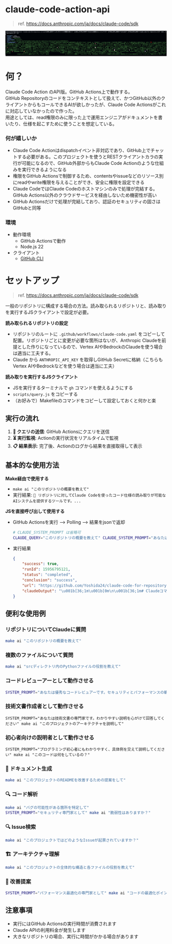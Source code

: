 # claude-code-action-api
> ref. https://docs.anthropic.com/ja/docs/claude-code/sdk

![img](./docs/img/output-example.png)

# 何？
Claude Code Action のAPI版。GitHub Actions上で動作する。  
GitHub Repositoryのコードをコンテキストとして扱えて、かつGitHub以外のクライアントからもコールできるAIが欲しかったが、Claude Code Actionsがこれに対応していなかったので作った。  
用途としては、read権限のみに限った上で運用エンジニアがドキュメントを書いたり、仕様を起こすために使うことを想定している。  

### 何が嬉しいか
- Claude Code Actionはdispatchイベント非対応であり、GitHub上でチャットする必要がある。このプロジェクトを使うとRESTクライアントカラの実行が可能になるので、GitHub外部からもClaude Code Actionのような仕組みを実行できるようになる
- 権限をGitHub Actionsで制御するため、contentsやissueなどのリソース別にreadやwrite権限を与えることができ、安全に権限を設定できる
- Claude CodeではClaude Codeのホストマシンのみで処理が完結する。GitHub Actions以外のクラウドサービスを経由しないため機密性が高い
- GitHub Actionsだけで処理が完結しており、認証のセキュリティの固さはGitHubと同等

### 環境
- 動作環境
  - GitHub Actionsで動作
  - Node.js 22
- クライアント
  - [GitHub CLI](https://cli.github.com/)

# セットアップ
> ref. https://docs.anthropic.com/ja/docs/claude-code/sdk

一般のリポジトリに構成する場合の方法。読み取られるリポジトリと、読み取りを実行するJSクライアントで設定が必要。

**読み取られるリポジトリの設定**
- リポジトリのルートに `.github/workflows/claude-code.yaml` をコピーして配置。リポジトリごとに変更が必要な箇所はないが、Anthropic Claudeを前提とした作りになっているので、Vertex AIやBedrockのClaudeを使う場合は適当に工夫する。
- Claude から `ANTHROPIC_API_KEY` を取得しGitHub Secretに格納（こちらもVertex AIやBedrockなどを使う場合は適当に工夫）

**読み取りを実行するJSクライアント**
- JSを実行するターミナルで `gh` コマンドを使えるようにする
- `scripts/query.js` をコピーする
- （お好みで）Makefileのコマンドをコピーして設定しておくと何かと楽

## 実行の流れ

1. **🚀 クエリの送信**: GitHub Actionsにクエリを送信
2. **⏳ 実行監視**: Actionの実行状況をリアルタイムで監視
3. **📋 結果表示**: 完了後、Actionのログから結果を直接取得して表示

## 基本的な使用方法

**Make経由で使用する**
- `make ai "このリポジトリの概要を教えて"`
- 実行結果: `🎯 リポジトリに対してClaude Codeを使ったコード仕様の読み取りが可能なAIシステムを提供するツールです。...`

**JSを直接呼び出して使用する**  
- GitHub Actionsを実行 --> Polling --> 結果をjsonで返却

    ```sh
    # CLAUDE_SYSTEM_PROMPT は省略可
    CLAUDE_QUERY="このリポジトリの概要を教えて" CLAUDE_SYSTEM_PROMPT="あなたは最高のエンジニアです" GITHUB_REPO_OWNER="Yoshida24" GITHUB_REPO_NAME="claude-code-for-repository-talk" node ./scripts/query.js
    ```

- 実行結果

    ```json
    {
        "success": true,
        "runId": 15956795121,
        "status": "completed",
        "conclusion": "success",
        "url": "https://github.com/Yoshida24/claude-code-for-repository-talk/actions/runs/15956795121",
        "claudeOutput": "\u001b[36;1m\u001b[0m\n\u001b[36;1m# Claudeコマンドを実行\u001b[0m\n\u001b[36;1mANTHROPIC_API_KEY=\"***\" claude -p \"$QUERY\" --system-prompt \"$SYSTEM_PROMPT\" 2>&1 || {\u001b[0m\n\u001b[36;1m  echo \"❌ Claude command failed\"\u001b[0m\nこのリポジトリは「**claude-code-for-repository-talk**」という名前のプロジェクトで、以下のような特徴を持つツールです：\n\n## 🎯 主な目的\nリポジトリに対してClaude Codeを使ったコード仕様の読み取りが可能なAIシステムを提供するツールです。GitHub外部から実行でき、Write権限を持たない安全な設計となっており、運用エンジニアが安全なGitHub権限のもとで仕様を確認するために使用されます。\n\n## 🏗️ アーキテクチャ構成\n\n### 1. **メインコンポーネント**\n- **FastMCP Server** (`src/main.py`): MCPサーバーとして動作し、基本的な加算機能を提供\n- **GitHub Actions Workflow** (`.github/workflows/claude-code.yml`): Claude CLIを実行するワークフロー\n- **Makefile**: AIクエリの実行を簡素化するコマンドインターフェース\n\n### 2. **実行フロー**\n1. **🚀 クエリ送信**: `make ai \"質問内容\"`でGitHub Actionsにクエリを送信\n2. **⏳ 実行監視**: Actionの実行状況をリアルタイムで監視\n3. **📋 結果表示**: 完了後、Actionのログから結果を取得して表示\n\n### 3. **技術スタック**\n- **Python 3.12+** with uv package manager\n- **FastMCP 2.2.0**: MCPサーバーフレームワーク\n- **GitHub Actions**: CI/CDとクエリ実行環境\n- **Claude CLI**: Anthropic Claude AIとの統合\n\n## 🛠️ 主な機能\n\n### AIクエリ実行\n```bash\n# 基本的な使用方法\nmake ai \"このリポジトリの概要を教えて\"\n\n# システムプロンプトのカスタマイズ\nSYSTEM_PROMPT=\"あなたは優秀なコードレビュアーです\" make ai \"コードを解析して\"\n```\n\n### 用途例\n- 📝 ドキュメント生成\n- 🔍 コード解析とバグ検出\n- 🔍 Issue検索\n- 🏗️ アーキテクチャ理解\n- 🚀 改善提案\n\n## 🔐 セキュリティ特徴\n- **Read-only権限**: リポジトリに対して読み取り専用\n- **GitHub Secrets**: ANTHROPIC_API_KEYを安全に管理\n- **限定的な権限**: contents:read, issues:read のみ\n\n## 📁 ディレクトリ構造\n```\n├── src/main.py                    # MCPサーバーメイン\n├── src/tools/add/                 # 加算ツール実装\n├── .github/workflows/claude-code.yml # Claude実行ワークフロー\n├── Makefile                       # コマンドインターフェース\n├── repo-template/                 # 他のリポジトリに適用するテンプレート\n└── docs/                         # ドキュメント画像\n```\n\nこのツールは、AIを活用してリポジトリの理解や分析を安全かつ効率的に行うための実用的なソリューションとして設計されています。\n"
    }
    ```

## 便利な使用例

### リポジトリについてClaudeに質問

```bash
make ai "このリポジトリの概要を教えて"
```

### 複数のファイルについて質問

```sh
make ai "srcディレクトリ内のPythonファイルの役割を教えて"
```

### コードレビューアーとして動作させる

```bash
SYSTEM_PROMPT="あなたは優秀なコードレビュアーです。セキュリティとパフォーマンスの観点から分析してください" make ai "このコードの改善点を教えて"
```

### 技術文書作成者として動作させる
```
SYSTEM_PROMPT="あなたは技術文書の専門家です。わかりやすい説明を心がけて回答してください" make ai "このプロジェクトのアーキテクチャを説明して"
```

### 初心者向けの説明者として動作させる
```
SYSTEM_PROMPT="プログラミング初心者にもわかりやすく、具体例を交えて説明してください" make ai "このコードは何をしているの？"
```

### 📝 ドキュメント生成
```bash
make ai "このプロジェクトのREADMEを改善するための提案をして"
```

### 🔍 コード解析
```bash
make ai "バグの可能性がある箇所を特定して"
SYSTEM_PROMPT="セキュリティ専門家として" make ai "脆弱性はありますか？"
```

### 🔍 Issue検索
```bash
make ai "このプロジェクトではどのようなIssueが起票されていますか？"
```

### 🏗️ アーキテクチャ理解
```bash
make ai "このプロジェクトの全体的な構造と各ファイルの役割を教えて"
```

### 🚀 改善提案
```bash
SYSTEM_PROMPT="パフォーマンス最適化の専門家として" make ai "コードの最適化ポイントを教えて"
```

## 注意事項

- 実行にはGitHub Actionsの実行時間が消費されます
- Claude APIの利用料金が発生します
- 大きなリポジトリの場合、実行に時間がかかる場合があります
